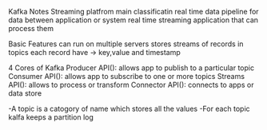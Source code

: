 Kafka Notes
Streaming platfrom
main classificatin
	real time data pipeline for data between application or system
	real time streaming application that can process them

Basic Features
	can run on multiple servers
	stores streams of records in topics
	each record have -> key,value and timestamp

4 Cores of Kafka
	Producer API(): allows app to publish to a particular topic
	Consumer API(): allows app to subscribe to one or more topics
	Streams API(): allows to process or transform
	Connector API(): connects to apps or data store


-A topic is a catogory of name which stores all the values
-For each topic kalfa keeps a partition log

